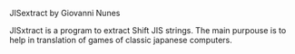 JISextract
by Giovanni Nunes

JISxtract is a program to extract Shift JIS strings. The main purpouse is to help in translation of games of classic japanese computers.
